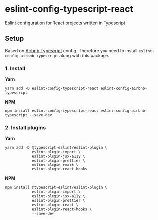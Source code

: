 # eslint-config-typescript-react

Eslint configuration for React projects written in Typescript

## Setup

Based on [Airbnb Typescript](https://github.com/iamturns/eslint-config-airbnb-typescript) config.
Therefore you need to install `eslint-config-airbnb-typescript` along with this package.

### 1. Install

**Yarn**

```
yarn add -D eslint-config-typescript-react eslint-config-airbnb-typescript
```

**NPM**

```
npm install eslint-config-typescript-react eslint-config-airbnb-typescript --save-dev
```

### 2. Install plugins

**Yarn**

```
yarn add -D @typescript-eslint/eslint-plugin \
            eslint-plugin-import \
            eslint-plugin-jsx-a11y \
            eslint-plugin-prettier \
            eslint-plugin-react \
            eslint-plugin-react-hooks
```

**NPM**

```
npm install @typescript-eslint/eslint-plugin \
            eslint-plugin-import \
            eslint-plugin-jsx-a11y \
            eslint-plugin-prettier \
            eslint-plugin-react \
            eslint-plugin-react-hooks \
            --save-dev
```
